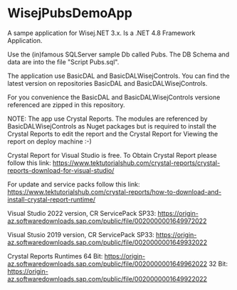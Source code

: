 # WisejPubsDemoApp
A sampe application for Wisej.NET 3.x. Is a .NET 4.8 Framework Application.

Use the (in)famous SQLServer sample Db called Pubs.
The DB Schema and data are into the file "Script Pubs.sql".

The application use BasicDAL and BasicDALWisejControls. You can find the latest version on repositories
BasicDAL and BasicDALWisejControls.

For you convenience the BasicDAL and BasicDALWisejControls versione referenced are zipped in this repository.

NOTE: The app use Crystal Reports. The modules are referenced by BasicDALWisejControls as Nuget packages but is 
required to install the Crystal Reports to edit the report and the Crystal Report for Viewing the report
on deploy machine :-)

Crystal Report for Visual Studio is free.
To Obtain Crystal Report please follow this link:
https://www.tektutorialshub.com/crystal-reports/crystal-reports-download-for-visual-studio/

For update and service packs follow this link:
https://www.tektutorialshub.com/crystal-reports/how-to-download-and-install-crystal-report-runtime/

Visual Studio 2022 version, CR ServicePack SP33:
https://origin-az.softwaredownloads.sap.com/public/file/0020000001649972022

Visual Stusio 2019 version, CR ServicePack SP33:
https://origin-az.softwaredownloads.sap.com/public/file/0020000001649932022

Crystal Reports Runtimes
64 Bit: https://origin-az.softwaredownloads.sap.com/public/file/0020000001649962022
32 Bit: https://origin-az.softwaredownloads.sap.com/public/file/0020000001649922022
